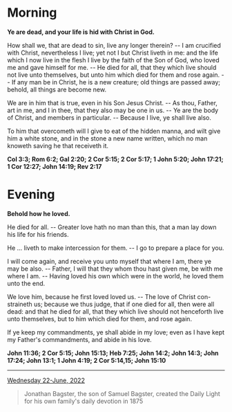 # Morning

**Ye are dead, and your life is hid with Christ in God.**
 
How shall we, that are dead to sin, live any longer therein? -- I am crucified with Christ, nevertheless I live; yet not I but Christ liveth in me: and the life which I now live in the flesh I live by the faith of the Son of God, who loved me and gave himself for me. -- He died for all, that they which live should not live unto themselves, but unto him which died for them and rose again. -- If any man be in Christ, he is a new creature; old things are passed away; behold, all things are become new.
 
We are in him that is true, even in his Son Jesus Christ. -- As thou, Father, art in me, and I in thee, that they also may be one in us. -- Ye are the body of Christ, and members in particular. -- Because I live, ye shall live also.
 
To him that overcometh will I give to eat of the hidden manna, and wilt give him a white stone, and in the stone a new name written, which no man knoweth saving he that receiveth it.  

**Col 3:3; Rom 6:2; Gal 2:20; 2 Cor 5:15; 2 Cor 5:17; 1 John 5:20; John 17:21; 1 Cor 12:27; John 14:19; Rev 2:17**

# Evening

**Behold how he loved.**
 
He died for all. -- Greater love hath no man than this, that a man lay down his life for his friends.
 
He ... liveth to make intercession for them. -- I go to prepare a place for you.
 
I will come again, and receive you unto myself that where I am, there ye may be also. -- Father, I will that they whom thou hast given me, be with me where I am. -- Having loved his own which were in the world, he loved them unto the end.
 
We love him, because he first loved loved us. -- The love of Christ con-straineth us; because we thus judge, that if one died for all, then were all dead: and that he died for all, that they which live should not henceforth live unto themselves, but to him which died for them, and rose again.
 
If ye keep my commandments, ye shall abide in my love; even as I have kept my Father's commandments, and abide in his love.  

**John 11:36; 2 Cor 5:15; John 15:13; Heb 7:25; John 14:2; John 14:3; John 17:24; John 13:1; 1 John 4:19; 2 Cor 5:14,15; John 15:10**

---

[Wednesday 22-June, 2022](https://t.me/s/daily_light)

> Jonathan Bagster, the son of Samuel Bagster, created the Daily Light for his own family's daily devotion in 1875

